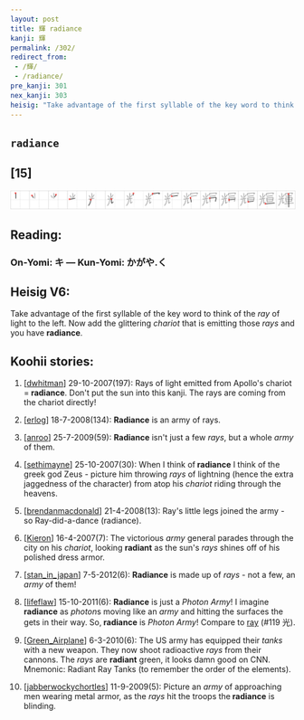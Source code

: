 ```yaml
---
layout: post
title: 輝 radiance
kanji: 輝
permalink: /302/
redirect_from:
 - /輝/
 - /radiance/
pre_kanji: 301
nex_kanji: 303
heisig: "Take advantage of the first syllable of the key word to think of the <i>ray</i> of light to the left. Now add the glittering <i>chariot</i> that is emitting those <i>rays</i> and you have <b>radiance</b>."
---
```


## `radiance`

## [15]

<div class="stroke"><img src="../images/E8BC9D.png" /></div>

## Reading:

### On-Yomi: キ &mdash; Kun-Yomi: かがや.く

## Heisig V6:

Take advantage of the first syllable of the key word to think of the <i>ray</i> of light to the left. Now add the glittering <i>chariot</i> that is emitting those <i>rays</i> and you have <b>radiance</b>.

## Koohii stories:

1) [<a href="http://kanji.koohii.com/profile/dwhitman">dwhitman</a>] 29-10-2007(197): Rays of light emitted from Apollo&#039;s chariot =<strong> radiance</strong>. Don&#039;t put the sun into this kanji. The rays are coming from the chariot directly!

2) [<a href="http://kanji.koohii.com/profile/erlog">erlog</a>] 18-7-2008(134): <strong>Radiance</strong> is an army of rays.

3) [<a href="http://kanji.koohii.com/profile/anroo">anroo</a>] 25-7-2009(59): <strong>Radiance</strong> isn&#039;t just a few <em>rays</em>, but a whole <em>army</em> of them.

4) [<a href="http://kanji.koohii.com/profile/sethimayne">sethimayne</a>] 25-10-2007(30): When I think of<strong> radiance</strong> I think of the greek god Zeus - picture him throwing <em>rays</em> of lightning (hence the extra jaggedness of the character) from atop his <em>chariot</em> riding through the heavens.

5) [<a href="http://kanji.koohii.com/profile/brendanmacdonald">brendanmacdonald</a>] 21-4-2008(13): Ray&#039;s little legs joined the army - so Ray-did-a-dance (radiance).

6) [<a href="http://kanji.koohii.com/profile/Kieron">Kieron</a>] 16-4-2007(7): The victorious <em>army</em> general parades through the city on his <em>chariot</em>, looking <strong>radiant</strong> as the sun&#039;s <em>rays</em> shines off of his polished dress armor.

7) [<a href="http://kanji.koohii.com/profile/stan_in_japan">stan_in_japan</a>] 7-5-2012(6): <strong>Radiance</strong> is made up of <em>rays</em> - not a few, an <em>army</em> of them!

8) [<a href="http://kanji.koohii.com/profile/lifeflaw">lifeflaw</a>] 15-10-2011(6): <strong>Radiance</strong> is just a <em>Photon Army</em>! I imagine<strong> radiance</strong> as <em>photon</em>s moving like an <em>army</em> and hitting the surfaces the gets in their way. So,<strong> radiance</strong> is <em>Photon Army</em>! Compare to <a href="../119">ray</a> (#119 光).

9) [<a href="http://kanji.koohii.com/profile/Green_Airplane">Green_Airplane</a>] 6-3-2010(6): The US army has equipped their <em>tanks</em> with a new weapon. They now shoot radioactive <em>rays</em> from their cannons. The <em>rays</em> are <strong>radiant</strong> green, it looks damn good on CNN. Mnemonic: Radiant Ray Tanks (to remember the order of the elements).

10) [<a href="http://kanji.koohii.com/profile/jabberwockychortles">jabberwockychortles</a>] 11-9-2009(5): Picture an <em>army</em> of approaching men wearing metal armor, as the <em>rays</em> hit the troops the<strong> radiance</strong> is blinding.
